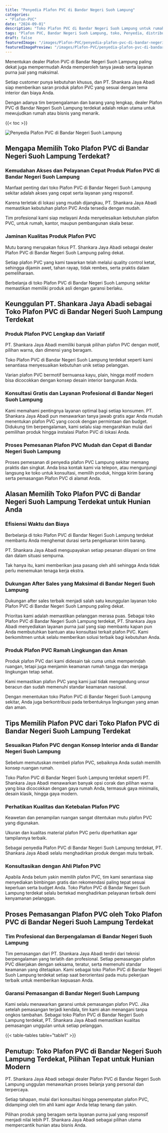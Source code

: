 ```yaml
---
title: "Penyedia Plafon PVC di Bandar Negeri Suoh Lampung"
categories:
- "Plafon-PVC"
date: "2024-09-01"
description: "Toko Plafon PVC di Bandar Negeri Suoh Lampung untuk rumah, office, serta ritel. Material berkualitas, beragam motif, variasi warna menarik, beserta jasa pemasangan dikerjakan oleh teknisi berpengalaman dan kepastian resmi!|Layanan penyediaan Plafon PVC di Bandar Negeri Suoh Lampung bagi keperluan hunian, office, maupun toko, beserta material berkualitas dan pemasangan oleh tenaga ahli ahli serta kepastian resmi.|Alternatif Plafon PVC di Bandar Negeri Suoh Lampung yang andal untuk hunian, perkantoran, dan gerai, dengan produk terbaik dan pemasangan dikerjakan oleh tim ahli serta garansi resmi.|Penjualan Plafon PVC di Bandar Negeri Suoh Lampung bagi hunian, perkantoran, dan toko, beserta produk unggulan dan penempatan dikerjakan oleh tenaga ahli ahli, disertai dengan garansi resmi.}"
tags: "Plafon PVC, Bandar Negeri Suoh Lampung, toko, Penyedia, distributor"
draft: false
featuredImage: "/images/Plafon-PVC/penyedia-plafon-pvc-di-bandar-negeri-suoh-lampung.png"
featuredImagePreview: "/images/Plafon-PVC/penyedia-plafon-pvc-di-bandar-negeri-suoh-lampung.png"
---
```


Menentukan dealer Plafon PVC di Bandar Negeri Suoh Lampung paling dekat juga mempermudah Anda memperoleh tanya jawab serta layanan purna jual yang maksimal.

Setiap customer punya kebutuhan khusus, dan PT. Shankara Jaya Abadi siap memberikan saran produk plafon PVC yang sesuai dengan tema interior dan biaya Anda.

Dengan adanya tim berpengalaman dan barang yang lengkap, dealer Plafon PVC di Bandar Negeri Suoh Lampung terdekat adalah rekan utama untuk mewujudkan rumah atau bisnis yang menarik.

{{< toc >}}

![Penyedia Plafon PVC di Bandar Negeri Suoh Lampung](/images/Plafon-PVC/Penyedia-Plafon-PVC-di-Bandar-Negeri-Suoh-Lampung.png)

## Mengapa Memilih Toko Plafon PVC di Bandar Negeri Suoh Lampung Terdekat?

### Kemudahan Akses dan Pelayanan Cepat Produk Plafon PVC di Bandar Negeri Suoh Lampung

Manfaat penting dari toko Plafon PVC di Bandar Negeri Suoh Lampung sekitar adalah akses yang cepat serta layanan yang responsif.

Karena terletak di lokasi yang mudah dijangkau, PT. Shankara Jaya Abadi memastikan kebutuhan plafon PVC Anda tersedia dengan mudah.

Tim profesional kami siap melayani Anda menyelesaikan kebutuhan plafon PVC, untuk rumah, kantor, maupun pembangunan skala besar.

### Jaminan Kualitas Produk Plafon PVC

Mutu barang merupakan fokus PT. Shankara Jaya Abadi sebagai dealer Plafon PVC di Bandar Negeri Suoh Lampung paling dekat.

Setiap plafon PVC yang kami tawarkan telah melalui quality control ketat, sehingga dijamin awet, tahan rayap, tidak rembes, serta praktis dalam pemeliharaan.

Berbelanja di toko Plafon PVC di Bandar Negeri Suoh Lampung sekitar memastikan memiliki produk asli dengan garansi berlaku.

## Keunggulan PT. Shankara Jaya Abadi sebagai Toko Plafon PVC di Bandar Negeri Suoh Lampung Terdekat

### Produk Plafon PVC Lengkap dan Variatif

PT. Shankara Jaya Abadi memiliki banyak pilihan plafon PVC dengan motif, pilihan warna, dan dimensi yang beragam.

Toko Plafon PVC di Bandar Negeri Suoh Lampung terdekat seperti kami senantiasa menyesuaikan kebutuhan unik setiap pelanggan.

Varian plafon PVC bermotif bernuansa kayu, plain, hingga motif modern bisa dicocokkan dengan konsep desain interior bangunan Anda.

### Konsultasi Gratis dan Layanan Profesional di Bandar Negeri Suoh Lampung

Kami memahami pentingnya layanan optimal bagi setiap konsumen. PT. Shankara Jaya Abadi pun menawarkan tanya jawab gratis agar Anda mudah menentukan plafon PVC yang cocok dengan permintaan dan budget. Didukung tim berpengalaman, kami selalu siap mengarahkan mulai dari pemilihan produk hingga instalasi Plafon PVC di lokasi Anda.

### Proses Pemesanan Plafon PVC Mudah dan Cepat di Bandar Negeri Suoh Lampung

Proses pemesanan di penyedia plafon PVC Lampung sekitar memang praktis dan singkat. Anda bisa kontak kami via telepon, atau mengunjungi langsung ke toko untuk konsultasi, memilih produk, hingga kirim barang serta pemasangan Plafon PVC di alamat Anda.

## Alasan Memilih Toko Plafon PVC di Bandar Negeri Suoh Lampung Terdekat untuk Hunian Anda

### Efisiensi Waktu dan Biaya

Berbelanja di toko Plafon PVC di Bandar Negeri Suoh Lampung terdekat membantu Anda menghemat durasi serta pengeluaran kirim barang.

PT. Shankara Jaya Abadi mengupayakan setiap pesanan dilayani on time dan dalam situasi sempurna.

Tak hanya itu, kami memberikan jasa pasang oleh ahli sehingga Anda tidak perlu menemukan tenaga kerja ekstra.

### Dukungan After Sales yang Maksimal di Bandar Negeri Suoh Lampung

Dukungan after sales terbaik menjadi salah satu keunggulan layanan toko Plafon PVC di Bandar Negeri Suoh Lampung paling dekat.

Prioritas kami adalah memastikan pelanggan merasa puas. Sebagai toko Plafon PVC di Bandar Negeri Suoh Lampung terdekat, PT. Shankara Jaya Abadi menyediakan layanan purna jual yang siap membantu kapan pun Anda membutuhkan bantuan atau konsultasi terkait plafon PVC. Kami berkomitmen untuk selalu memberikan solusi terbaik bagi kebutuhan Anda.

### Produk Plafon PVC Ramah Lingkungan dan Aman

Produk plafon PVC dari kami didesain tak cuma untuk memperindah ruangan, tetapi juga menjamin keamanan rumah tangga dan menjaga lingkungan tetap sehat.

Kami memastikan plafon PVC yang kami jual tidak mengandung unsur beracun dan sudah memenuhi standar keamanan nasional.

Dengan menentukan toko Plafon PVC di Bandar Negeri Suoh Lampung sekitar, Anda juga berkontribusi pada terbentuknya lingkungan yang aman dan aman.

## Tips Memilih Plafon PVC dari Toko Plafon PVC di Bandar Negeri Suoh Lampung Terdekat

### Sesuaikan Plafon PVC dengan Konsep Interior anda di Bandar Negeri Suoh Lampung

Sebelum memutuskan membeli plafon PVC, sebaiknya Anda sudah memilih konsep ruangan rumah.

Toko Plafon PVC di Bandar Negeri Suoh Lampung terdekat seperti PT. Shankara Jaya Abadi menawarkan banyak opsi corak dan pilihan warna yang bisa dicocokkan dengan gaya rumah Anda, termasuk gaya minimalis, desain klasik, hingga gaya modern.

### Perhatikan Kualitas dan Ketebalan Plafon PVC

Keawetan dan penampilan ruangan sangat ditentukan mutu plafon PVC yang digunakan.

Ukuran dan kualitas material plafon PVC perlu diperhatikan agar tampilannya terbaik.

Sebagai penyedia Plafon PVC di Bandar Negeri Suoh Lampung terdekat, PT. Shankara Jaya Abadi selalu menghadirkan produk dengan mutu terbaik.

### Konsultasikan dengan Ahli Plafon PVC

Apabila Anda belum yakin memilih plafon PVC, tim kami senantiasa siap menyediakan bimbingan gratis dan rekomendasi paling tepat sesuai keperluan serta budget Anda. Toko Plafon PVC di Bandar Negeri Suoh Lampung terdekat selalu bertekad menghadirkan pelayanan terbaik demi kenyamanan pelanggan.

## Proses Pemasangan Plafon PVC oleh Toko Plafon PVC di Bandar Negeri Suoh Lampung Terdekat

### Tim Profesional dan Berpengalaman di Bandar Negeri Suoh Lampung

Tim pemasangan dari PT. Shankara Jaya Abadi terdiri dari teknisi berpengalaman yang terlatih dan profesional. Setiap pemasangan plafon PVC dikerjakan dengan seksama, teratur, serta memenuhi standar keamanan yang ditetapkan. Kami sebagai toko Plafon PVC di Bandar Negeri Suoh Lampung terdekat setiap saat berorientasi pada mutu pekerjaan terbaik untuk memberikan kepuasan Anda.

### Garansi Pemasangan di Bandar Negeri Suoh Lampung

Kami selalu menawarkan garansi untuk pemasangan plafon PVC. Jika setelah pemasangan terjadi kendala, tim kami akan menangani tanpa ongkos tambahan. Sebagai toko Plafon PVC di Bandar Negeri Suoh Lampung terdekat, PT. Shankara Jaya Abadi memastikan kualitas pemasangan unggulan untuk setiap pelanggan.

{{< table-tables table="table1" >}}

## Penutup: Toko Plafon PVC di Bandar Negeri Suoh Lampung Terdekat, Pilihan Tepat untuk Hunian Modern

PT. Shankara Jaya Abadi sebagai dealer Plafon PVC di Bandar Negeri Suoh Lampung unggulan menawarkan proses belanja yang personal dan terpercaya.

Setiap tahapan, mulai dari konsultasi hingga penempatan plafon PVC, didampingi oleh tim ahli kami agar Anda tetap tenang dan yakin.

Pilihan produk yang beragam serta layanan purna jual yang responsif menjadi nilai lebih PT. Shankara Jaya Abadi sebagai pilihan utama mempercantik hunian atau bisnis Anda.
